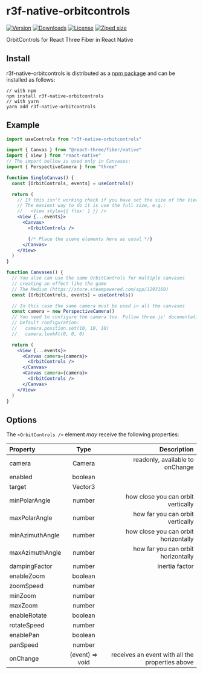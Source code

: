 # r3f-native-orbitcontrols

<a href="https://github.com/TiagoCavalcante/r3f-native-orbitcontrols/releases"><img alt="Version" src="https://img.shields.io/npm/v/r3f-native-orbitcontrols" /></a>
<a href="https://npmjs.com/package/r3f-native-orbitcontrols"><img alt="Downloads" src="https://img.shields.io/npm/dt/r3f-native-orbitcontrols.svg" /></a>
<a href="https://github.com/TiagoCavalcante/r3f-native-orbitcontrols/blob/main/LICENSE"><img alt="License" src="https://img.shields.io/npm/l/r3f-native-orbitcontrols.svg" /></a>
<a href="https://bundlephobia.com/package/r3f-native-orbitcontrols"><img alt="Ziped size" src="https://img.shields.io/bundlephobia/minzip/r3f-native-orbitcontrols" /></a>

OrbitControls for React Three Fiber in React Native

## Install

r3f-native-orbitcontrols is distributed as a [npm package](https://www.npmjs.com/package/r3f-native-orbitcontrols) and can be installed as follows:

```
// with npm
npm install r3f-native-orbitcontrols
// with yarn
yarn add r3f-native-orbitcontrols
```

## Example

```jsx
import useControls from "r3f-native-orbitcontrols"

import { Canvas } from "@react-three/fiber/native"
import { View } from "react-native"
// The import bellow is used only in Canvases:
import { PerspectiveCamera } from "three"

function SingleCanvas() {
  const [OrbitControls, events] = useControls()

  return (
    // If this isn't working check if you have set the size of the View.
    // The easiest way to do it is use the full size, e.g.:
    //   <View style={{ flex: 1 }} />
    <View {...events}>
      <Canvas>
        <OrbitControls />

        {/* Place the scene elements here as usual */}
      </Canvas>
    </View>
  )
}

function Canvases() {
  // You also can use the same OrbitControls for multiple canvases
  // creating an effect like the game
  // The Medium (https://store.steampowered.com/app/1293160)
  const [OrbitControls, events] = useControls()

  // In this case the same camera must be used in all the canvases
  const camera = new PerspectiveCamera()
  // You need to configure the camera too. Follow three.js' documentation.
  // Default configuration:
  //   camera.position.set(10, 10, 10)
  //   camera.lookAt(0, 0, 0)

  return (
    <View {...events}>
      <Canvas camera={camera}>
        <OrbitControls />
      </Canvas>
      <Canvas camera={camera}>
        <OrbitControls />
      </Canvas>
    </View>
  )
}
```

## Options

The `<OrbitControls />` element _may_ receive the following properties:

| Property        |      Type       |                                     Description |
| :-------------- | :-------------: | ----------------------------------------------: |
| camera          |     Camera      |                 readonly, available to onChange |
| enabled         |     boolean     |                                                 |
| target          |     Vector3     |                                                 |
| minPolarAngle   |     number      |              how close you can orbit vertically |
| maxPolarAngle   |     number      |                how far you can orbit vertically |
| minAzimuthAngle |     number      |            how close you can orbit horizontally |
| maxAzimuthAngle |     number      |              how far you can orbit horizontally |
| dampingFactor   |     number      |                                  inertia factor |
| enableZoom      |     boolean     |                                                 |
| zoomSpeed       |     number      |                                                 |
| minZoom         |     number      |                                                 |
| maxZoom         |     number      |                                                 |
| enableRotate    |     boolean     |                                                 |
| rotateSpeed     |     number      |                                                 |
| enablePan       |     boolean     |                                                 |
| panSpeed        |     number      |                                                 |
| onChange        | (event) => void | receives an event with all the properties above |
